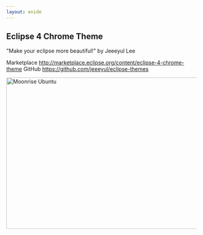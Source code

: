 ```yaml
---
layout: enide
---
```




## Eclipse 4 Chrome Theme

"Make your eclipse more beautiful!" by Jeeeyul Lee

Marketplace <http://marketplace.eclipse.org/content/eclipse-4-chrome-theme>
GitHub <https://github.com/jeeeyul/eclipse-themes>



<a href="/enide/tools/eclipse-4-chrome-theme">
<img alt="Moonrise Ubuntu" src="https://raw.github.com/jeeeyul/eclipse-themes/master/net.jeeeyul.eclipse.themes.resource/screen-shot-2.png" width="700" height="400" /></a>            	
